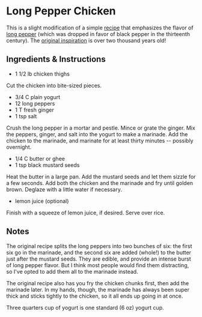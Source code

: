 # Long Pepper Chicken

This is a slight modification of a simple [recipe][original] that emphasizes the
flavor of  [long pepper][pepper]  (which was dropped in favor of black pepper in
the thirteenth century).  The  [original inspiration][arthashastra]  is over two
thousand years old!


## Ingredients & Instructions

- 1 1/2 lb chicken thighs

Cut the chicken into bite-sized pieces.

- 3/4 C plain yogurt
- 12 long peppers
- 1 T fresh ginger
- 1 tsp salt

Crush the long pepper in a mortar and pestle. Mince or grate the ginger. Mix the
peppers, ginger, and salt into the yogurt to make a marinade. Add the chicken to
the marinade, and marinate for at least thirty minutes -- possibly overnight.

- 1/4 C butter or ghee
- 1 tsp black mustard seeds

Heat the butter in a large pan.  Add the mustard seeds and let them sizzle for a
few seconds.  Add both the chicken and the marinade  and fry until golden brown.
Deglaze with a little water if necessary.

- lemon juice (optional)

Finish with a squeeze of lemon juice, if desired.  Serve over rice.


## Notes

The original recipe  splits the long peppers into two bunches of six:  the first
six go in the marinade, and the second six are added (whole!) to the butter just
after the mustard seeds.  They are edible,  and provide an intense burst of long
pepper  flavor.  But I think  most people would find them  distracting,  so I've
opted to add them all to the marinade instead.

The original recipe  also has you  fry the  chicken chunks  first,  then add the
marinade later.  In my hands,  though,  the marinade has always been super thick
and sticks tightly to the chicken, so it all ends up going in at once.

Three quarters cup of yogurt is one standard (6 oz) yogurt cup.


[original]:     <https://indiaphile.info/long-pepper-chicken/>
[pepper]:       <https://en.wikipedia.org/wiki/Long_pepper>
[arthashastra]: <https://en.wikipedia.org/wiki/Arthashastra>
